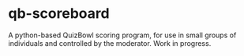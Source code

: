 # qb-scoreboard

A python-based QuizBowl scoring program, for use in small groups of individuals and controlled by the moderator.
Work in progress.
